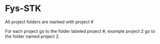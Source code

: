 # Fys-STK
All project folders are marked with project #

For each project go to the folder labeled project #, example project 2 go to the folder named project 2.

